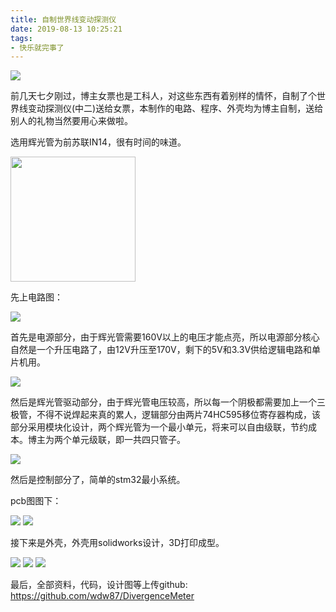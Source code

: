 ```yaml
---
title: 自制世界线变动探测仪
date: 2019-08-13 10:25:21
tags:
- 快乐就完事了
---
```


<img src = "tube3.png">

前几天七夕刚过，博主女票也是工科人，对这些东西有着别样的情怀，自制了个世界线变动探测仪(中二)送给女票，本制作的电路、程序、外壳均为博主自制，送给别人的礼物当然要用心来做啦。

<!--more-->

选用辉光管为前苏联IN14，很有时间的味道。

<img src = "tube2.jpg" width="200" >

先上电路图：

<img src = "power.png">

首先是电源部分，由于辉光管需要160V以上的电压才能点亮，所以电源部分核心自然是一个升压电路了，由12V升压至170V，剩下的5V和3.3V供给逻辑电路和单片机用。



<img src = "tubes.png">

然后是辉光管驱动部分，由于辉光管电压较高，所以每一个阴极都需要加上一个三极管，不得不说焊起来真的累人，逻辑部分由两片74HC595移位寄存器构成，该部分采用模块化设计，两个辉光管为一个最小单元，将来可以自由级联，节约成本。博主为两个单元级联，即一共四只管子。



<img src = "control.png">

然后是控制部分了，简单的stm32最小系统。

pcb图图下：

<img src="pcb1.png" >

<img src="pcb2.png" >

接下来是外壳，外壳用solidworks设计，3D打印成型。

<img src = "hezi.jpg">

<img src = "zhuangpei.jpg">

<img src = "chengping.jpg">

最后，全部资料，代码，设计图等上传github: <https://github.com/wdw87/DivergenceMeter>